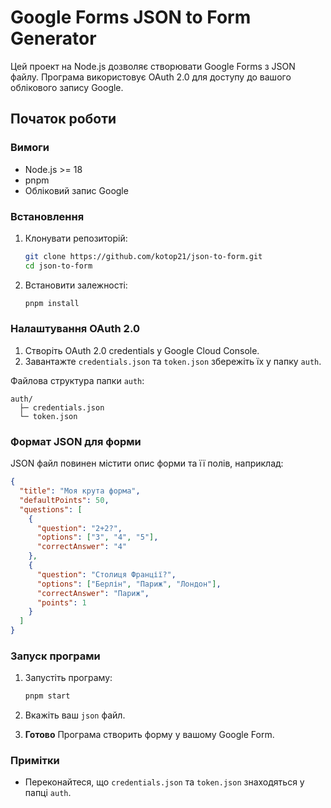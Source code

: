 # Google Forms JSON to Form Generator

Цей проект на Node.js дозволяє створювати Google Forms з JSON файлу. Програма використовує OAuth 2.0 для доступу до вашого облікового запису Google.

## Початок роботи

### Вимоги

- Node.js >= 18
- pnpm
- Обліковий запис Google

### Встановлення

1. Клонувати репозиторій:

   ```bash
   git clone https://github.com/kotop21/json-to-form.git
   cd json-to-form
   ```

2. Встановити залежності:

   ```bash
   pnpm install
   ```

### Налаштування OAuth 2.0

1. Створіть OAuth 2.0 credentials у Google Cloud Console.
2. Завантажте `credentials.json` та `token.json` збережіть їх у папку `auth`.

Файлова структура папки `auth`:

```
auth/
  ├─ credentials.json
  └─ token.json
```

### Формат JSON для форми

JSON файл повинен містити опис форми та її полів, наприклад:

```json
{
  "title": "Моя крута форма",
  "defaultPoints": 50,
  "questions": [
    {
      "question": "2+2?",
      "options": ["3", "4", "5"],
      "correctAnswer": "4"
    },
    {
      "question": "Столиця Франції?",
      "options": ["Берлін", "Париж", "Лондон"],
      "correctAnswer": "Париж",
      "points": 1
    }
  ]
}
```

### Запуск програми

1. Запустіть програму:

   ```bash
   pnpm start
   ```

2. Вкажіть ваш `json` файл.

3. **Готово** Програма створить форму у вашому Google Form.

### Примітки

- Переконайтеся, що `credentials.json` та `token.json` знаходяться у папці `auth`.
